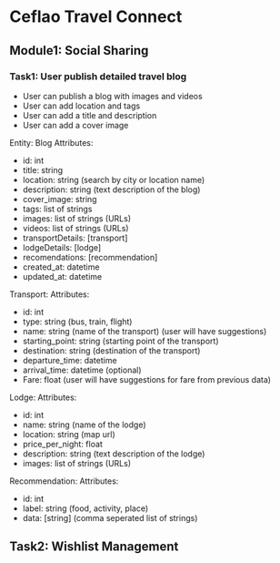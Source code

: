# Ceflao Travel Connect

## Module1: Social Sharing

### Task1:  User publish detailed travel blog

- User can publish a blog with images and videos
- User can add location and tags
- User can add a title and description
- User can add a cover image

Entity: Blog
Attributes:
  - id: int
  - title: string
  - location: string (search by city or location name)
  - description: string (text description of the blog)
  - cover_image: string
  - tags: list of strings
  - images: list of strings (URLs)
  - videos: list of strings (URLs)
  - transportDetails: [transport]
  - lodgeDetails: [lodge]
  - recomendations: [recommendation]
  - created_at: datetime
  - updated_at: datetime


Transport:
Attributes:
  - id: int
  - type: string (bus, train, flight)
  - name: string (name of the transport)  (user will have suggestions)
  - starting_point: string (starting point of the transport)
  - destination: string (destination of the transport)
  - departure_time: datetime
  - arrival_time: datetime (optional)
  - Fare: float  (user will have suggestions for fare from previous data)

Lodge:
Attributes:
  - id: int
  - name: string (name of the lodge)
  - location: string (map url)
  - price_per_night: float
  - description: string (text description of the lodge)
  - images: list of strings (URLs)

Recommendation:
Attributes:
  - id: int
  - label: string (food, activity, place)
  - data: [string] (comma seperated list of strings)

## Task2:  Wishlist Management

